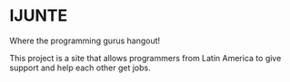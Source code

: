 # IJUNTE
Where the programming gurus hangout!

This project is a site that allows programmers from Latin America to give support and help each other get jobs.